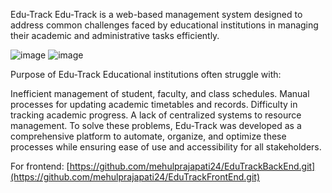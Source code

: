 Edu-Track
Edu-Track is a web-based management system designed to address common challenges faced by educational institutions in managing their academic and administrative tasks efficiently.

![image](https://github.com/user-attachments/assets/9a0c8d8a-8859-4d62-af54-1bf4ddd58d21)
![image](https://github.com/user-attachments/assets/eb405122-8250-45b3-86ed-d2ca379f7d39)



Purpose of Edu-Track
Educational institutions often struggle with:

Inefficient management of student, faculty, and class schedules.
Manual processes for updating academic timetables and records.
Difficulty in tracking academic progress.
A lack of centralized systems to resource management.
To solve these problems, Edu-Track was developed as a comprehensive platform to automate, organize, and optimize these processes while ensuring ease of use and accessibility for all stakeholders.

For frontend: [https://github.com/mehulprajapati24/EduTrackBackEnd.git](https://github.com/mehulprajapati24/EduTrackFrontEnd.git)
